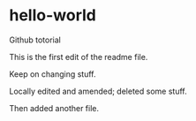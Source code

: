 # hello-world
Github totorial

This is the first edit of the readme file.

Keep on changing stuff.

Locally edited and amended; deleted some stuff.

Then added another file.
